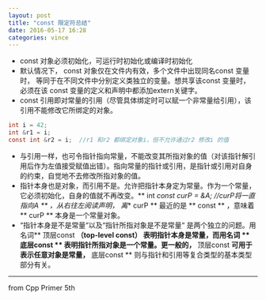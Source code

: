 ```yaml
---
layout: post
title: "const 限定符总结"
date: 2016-05-17 16:28
categories: vince
---
```


*  const 对象必须初始化，可运行时初始化或编译时初始化
*  默认情况下， const 对象仅在文件内有效，多个文件中出现同名const 变量时， 等同于在不同文件中分别定义类独立的变量。想共享该const 变量时， 必须在该 const 变量的定义和声明中都添加extern关键字。
*  const 引用即对常量的引用（尽管具体绑定时可以赋一个非常量给引用），该引用不能修改它所绑定的对象。
  ```c
  int i = 42;
  int &r1 = i;
  const int &r2 = i;  //r1 和r2 都绑定对象i，但不允许通过r2 修改i 的值
  ```

*  与引用一样，也可令指针指向常量，不能改变其所指对象的值（对该指针解引用后作为左值接受赋值出错）。指向常量的指针或引用，是指针或引用对自身的约束，自觉地不去修改所指对象的值。
*  指针本身也是对象，而引用不是。允许把指针本身定为常量。作为一个常量，它必须初始化，自身的值就不再改变。** int *const curP = &A;  //curP将一直指向A ** ，从右往左阅读声明， 离** curP ** 最近的是 ** const ** ，意味着 ** curP ** 本身是一个常量对象。
*  “指针本身是不是常量“以及“指针所指对象是不是常量“ 是两个独立的问题。用名词** 顶层const **（top-level const） 表明指针本身是常量，而用名词 ** 底层const ** 表明指针所指对象是一个常量。更一般的，** 顶层const **可用于表示任意对象是常量，** 底层const ** 则与指针和引用等复合类型的基本类型部分有关。

---

from Cpp Primer 5th
